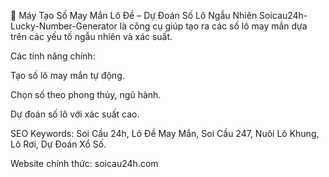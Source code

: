 🎰 Máy Tạo Số May Mắn Lô Đề – Dự Đoán Số Lô Ngẫu Nhiên
Soicau24h-Lucky-Number-Generator là công cụ giúp tạo ra các số lô may mắn dựa trên các yếu tố ngẫu nhiên và xác suất.

Các tính năng chính:

Tạo số lô may mắn tự động.

Chọn số theo phong thủy, ngũ hành.

Dự đoán số lô với xác suất cao.

SEO Keywords: Soi Cầu 24h, Lô Đề May Mắn, Soi Cầu 247, Nuôi Lô Khung, Lô Rơi, Dự Đoán Xổ Số.

Website chính thức: soicau24h.com

